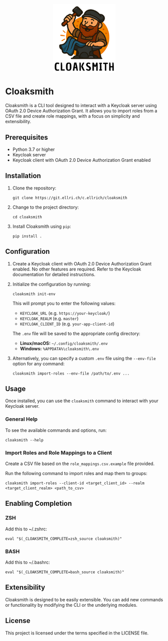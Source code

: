 <p align="center">
  <img src="media/logo.svg" alt="Cloaksmith Logo" width="200"/>
</p>

# Cloaksmith

Cloaksmith is a CLI tool designed to interact with a Keycloak server using OAuth 2.0 Device Authorization Grant. It allows you to import roles from a CSV file and create role mappings, with a focus on simplicity and extensibility.

## Prerequisites

- Python 3.7 or higher
- Keycloak server
- Keycloak client with OAuth 2.0 Device Authorization Grant enabled

## Installation

1. Clone the repository:

    ```shell
    git clone https://git.ellri.ch/c.ellrich/cloaksmith
    ```

2. Change to the project directory:

    ```shell
    cd cloaksmith
    ```

3. Install Cloaksmith using `pip`:

    ```shell
    pip install .
    ```

## Configuration

1. Create a Keycloak client with OAuth 2.0 Device Authorization Grant enabled. No other features are required. Refer to the Keycloak documentation for detailed instructions.

2. Initialize the configuration by running:

    ```shell
    cloaksmith init-env
    ```

     This will prompt you to enter the following values:

    - `KEYCLOAK_URL` (e.g. `https://your-keycloak/`)
    - `KEYCLOAK_REALM` (e.g. `master`)
    - `KEYCLOAK_CLIENT_ID` (e.g. `your-app-client-id`)

    The `.env` file will be saved to the appropriate config directory:

    - **Linux/macOS:** `~/.config/cloaksmith/.env`
    - **Windows:** `%APPDATA%\cloaksmith\.env`

3. Alternatively, you can specify a custom `.env` file using the `--env-file` option for any command:

    ```shell
    cloaksmith import-roles --env-file /path/to/.env ...
    ```

## Usage

Once installed, you can use the `cloaksmith` command to interact with your Keycloak server.

### General Help

To see the available commands and options, run:

```shell
cloaksmith --help
```

### Import Roles and Role Mappings to a Client

Create a CSV file based on the `role_mappings.csv.example` file provided.

Run the following command to import roles and map them to groups:

```shell
cloaksmith import-roles --client-id <target_client_id> --realm <target_client_realm> <path_to_csv>
```

## Enabling Completion

### ZSH
Add this to ~/.zshrc:

```shell
eval "$(_CLOAKSMITH_COMPLETE=zsh_source cloaksmith)"
```

### BASH
Add this to ~/.bashrc:

```shell
eval "$(_CLOAKSMITH_COMPLETE=bash_source cloaksmith)"
```

## Extensibility
Cloaksmith is designed to be easily extensible. You can add new commands or functionality by modifying the CLI or the underlying modules.

## License
This project is licensed under the terms specified in the LICENSE file.
